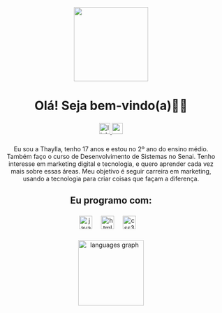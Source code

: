 <div align="center">
  <img height="170" src="https://media0.giphy.com/media/v1.Y2lkPTc5MGI3NjExb25xcTFiMjA1ZGNvenliYzlqc2dueW92a2hpMmJmemRwc3p5ZWU0diZlcD12MV9pbnRlcm5hbF9naWZfYnlfaWQmY3Q9cw/l0HlGeTBdTqMll15u/giphy.gif"  />
</div>

###

<h1 align="center">Olá! Seja bem-vindo(a)👋🤍</h1>

###

<div align="center">
  <a href="https://www.linkedin.com/in/thaylla-nordt-das-neves-193110345/" target="_blank">
    <img src="https://img.shields.io/static/v1?message=LinkedIn&logo=linkedin&label=&color=0077B5&logoColor=white&labelColor=&style=for-the-badge" height="25" alt="linkedin logo" />
  </a>
  <a href="mailto:thayllandasneves@gmail.com" target="_blank">
    <img src="https://img.shields.io/static/v1?message=Gmail&logo=gmail&label=&color=EA4335&logoColor=white&labelColor=&style=for-the-badge" height="25" alt="gmail logo" />
  </a>
  </a>
</div>

###

<p align="center">Eu sou a Thaylla, tenho 17 anos e estou no 2º ano do ensino médio. Também faço o curso de Desenvolvimento de Sistemas no Senai. Tenho interesse em marketing digital e tecnologia, e quero aprender cada vez mais sobre essas áreas. Meu objetivo é seguir carreira em marketing, usando a tecnologia para criar coisas que façam a diferença. </p>


###

<h2 align="center">Eu programo com:</h2>

###

<div align="center">
  <img src="https://cdn.jsdelivr.net/gh/devicons/devicon/icons/javascript/javascript-original.svg" height="30" alt="javascript logo"  />
  <img width="12" />
  <img src="https://cdn.jsdelivr.net/gh/devicons/devicon/icons/html5/html5-original.svg" height="30" alt="html5 logo"  />
  <img width="12" />
  <img src="https://cdn.jsdelivr.net/gh/devicons/devicon/icons/css3/css3-original.svg" height="30" alt="css3 logo"  />
  <img width="12" />
</div>

###

<div align="center">
  <img src="https://github-readme-stats.vercel.app/api/top-langs?username=thaynordt&locale=en&hide_title=false&layout=compact&card_width=320&langs_count=5&theme=dracula&hide_border=false" height="150" alt="languages graph"  />
</div>

###
